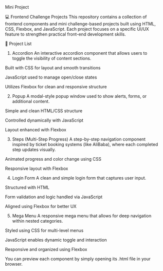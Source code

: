 Mini Project

💻 Frontend Challenge Projects
This repository contains a collection of frontend components and mini challenge-based projects built using HTML, CSS, Flexbox, and JavaScript. Each project focuses on a specific UI/UX feature to strengthen practical front-end development skills.

📂 Project List
1. Accordion
  An interactive accordion component that allows users to toggle the visibility of content sections.
  
  Built with CSS for layout and smooth transitions
  
  JavaScript used to manage open/close states
  
  Utilizes Flexbox for clean and responsive structure

2. Popup
  A modal-style popup window used to show alerts, forms, or additional content.

  Simple and clean HTML/CSS structure
  
  Controlled dynamically with JavaScript
  
  Layout enhanced with Flexbox

3. Steps (Multi-Step Progress)
  A step-by-step navigation component inspired by ticket booking systems (like AliBaba), where each completed step updates visually.
  
  Animated progress and color change using CSS
  
  Responsive layout with Flexbox

4. Login Form
  A clean and simple login form that captures user input.
  
  Structured with HTML
  
  Form validation and logic handled via JavaScript
  
  Aligned using Flexbox for better UX

5. Mega Menu
  A responsive mega menu that allows for deep navigation within nested categories.
  
  Styled using CSS for multi-level menus
  
  JavaScript enables dynamic toggle and interaction
  
  Responsive and organized using Flexbox

  You can preview each component by simply opening its .html file in your browser.

